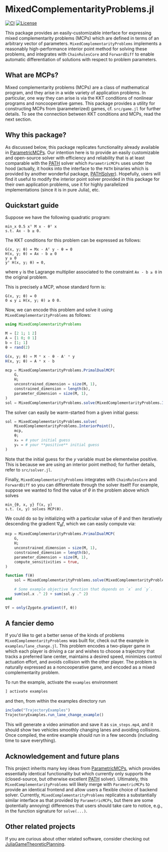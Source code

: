 # MixedComplementarityProblems.jl

[![CI](https://github.com/CLeARoboticsLab/MixedComplementarityProblems.jl/actions/workflows/test.yml/badge.svg)](https://github.com/CLeARoboticsLab/MixedComplementarityProblems.jl/actions/workflows/test.yml)
[![License](https://img.shields.io/badge/license-BSD-new)](https://opensource.org/license/bsd-3-clause)

This package provides an easily-customizable interface for expressing mixed complementarity problems (MCPs) which are defined in terms of an arbitrary vector of parameters. `MixedComplementarityProblems` implements a reasonably high-performance interior point method for solving these problems, and integrates with `ChainRulesCore` and `ForwardDiff` to enable automatic differentiation of solutions with respect to problem parameters.

## What are MCPs?

Mixed complementarity problems (MCPs) are a class of mathematical program, and they arise in a wide variety of application problems. In particular, one way they can arise is via the KKT conditions of nonlinear programs and noncooperative games. This package provides a utility for constructing MCPs from (parameterized) games, cf. `src/game.jl` for further details. To see the connection between KKT conditions and MCPs, read the next section.

## Why this package?

As discussed below, this package replicates functionality already available in [ParametricMCPs](https://github.com/JuliaGameTheoreticPlanning/ParametricMCPs.jl). Our intention here is to provide an easily customizable and open-source solver with efficiency and reliability that is at least comparable with the [PATH](https://pages.cs.wisc.edu/~ferris/path.html) solver which `ParametricMCPs` uses under the hood (actually, it hooks into the interface to the `PATH` binaries which is provided by another wonderful package, [PATHSolver](https://github.com/chkwon/PATHSolver.jl)). Hopefully, users will find it useful to modify the interior point solver provided in this package for their own application problems, use it for highly parallelized implementations (since it is in pure Julia), etc.

## Quickstart guide

Suppose we have the following quadratic program:
```displaymath
min_x 0.5 xᵀ M x - θᵀ x
s.t. Ax - b ≥ 0.
```

The KKT conditions for this problem can be expressed as follows:
```displaymath
G(x, y; θ) = Mx - Aᵀ y - θ = 0
H(x, y; θ) = Ax - b ≥ 0
y ≥ 0
yᵀ H(x, y; θ) = 0,
```
where `y` is the Lagrange multiplier associated to the constraint `Ax - b ≥ 0` in the original problem.

This is precisely a MCP, whose standard form is:
```displaymath
G(x, y; θ) = 0
0 ≤ y ⟂ H(x, y; θ) ≥ 0 0.
```

Now, we can encode this problem and solve it using `MixedComplementarityProblems` as follows:

```julia
using MixedComplementarityProblems

M = [2 1; 1 2]
A = [1 0; 0 1]
b = [1; 1]
θ = rand(2)

G(x, y; θ) = M * x - θ - A' * y
H(x, y; θ) = A * x - b

mcp = MixedComplementarityProblems.PrimalDualMCP(
    G,
    H;
    unconstrained_dimension = size(M, 1),
    constrained_dimension = length(b),
    parameter_dimension = size(M, 1),
)
sol = MixedComplementarityProblems.solve(MixedComplementarityProblems.InteriorPoint(), mcp, θ)
```

The solver can easily be warm-started from a given initial guess:
```julia
sol = MixedComplementarityProblems.solve(
    MixedComplementarityProblems.InteriorPoint(),
    mcp,
    θ;
    x₀ = # your initial guess
    y₀ = # your **positive** initial guess
)
```

Note that the initial guess for the $y$ variable must be elementwise positive. This is because we are using an interior point method; for further details, refer to `src/solver.jl`.

Finally, `MixedComplementarityProblems` integrates with `ChainRulesCore` and `ForwardDiff` so you can differentiate through the solver itself! For example, suppose we wanted to find the value of $\theta$ in the problem above which solves
```displaymath
min_{θ, x, y} f(x, y)
s.t. (x, y) solves MCP(θ).
```

We could do so by initializing with a particular value of $\theta$ and then iteratively descending the gradient $\nabla_\theta f$, which we can easily compute via:
```julia
mcp = MixedComplementarityProblems.PrimalDualMCP(
    G,
    H;
    unconstrained_dimension = size(M, 1),
    constrained_dimension = length(b),
    parameter_dimension = size(M, 1),
    compute_sensitivities = true,
)

function f(θ)
    sol = MixedComplementarityProblems.solve(MixedComplementarityProblems.InteriorPoint(), mcp, θ)

    # Some example objective function that depends on `x` and `y`.
    sum(sol.x .^ 2) + sum(sol.y .^ 2)
end

∇f = only(Zygote.gradient(f, θ))
```

## A fancier demo

If you'd like to get a better sense of the kinds of problems `MixedComplementarityProblems` was built for, check out the example in `examples/lane_change.jl`. This problem encodes a two-player game in which each player is driving a car and wishes to choose a trajectory that tracks a preferred lane center, maintains a desired speed, minimizes control actuation effort, and avoids collision with the other player. The problem is naturally expressed as a noncooperative game, and encoded as a mixed complementarity problem.

To run the example, activate the `examples` environment
```julia
] activate examples
```
and then, from within the examples directory run
```julia
include("TrajectoryExamples")
TrajectoryExamples.run_lane_change_example()
```

This will generate a video animation and save it as `sim_steps.mp4`, and it should show two vehicles smoothly changing lanes and avoiding collisions. Once compiled, the entire example should run in a few seconds (including time to save everything).

## Acknowledgement and future plans

This project inherits many key ideas from [ParametricMCPs](https://github.com/JuliaGameTheoreticPlanning/ParametricMCPs.jl), which provides essentially identical functionality but which currently only supports the (closed-source, but otherwise excellent [PATH](https://pages.cs.wisc.edu/~ferris/path.html) solver). Ultimately, this `MixedComplementarityProblems` will likely merge with `ParametricMCPs` to provide an identical frontend and allow users a flexible choice of backend solver. Currently, `MixedComplementarityProblems` replicates a substantially similar interface as that provided by `ParametricMCPs`, but there are some (potentially annoying) differences that users should take care to notice, e.g., in the function signature for `solve(...)`.

## Other related projects

If you are curious about other related software, consider checking out [JuliaGameTheoreticPlanning](https://github.com/orgs/JuliaGameTheoreticPlanning/repositories).
